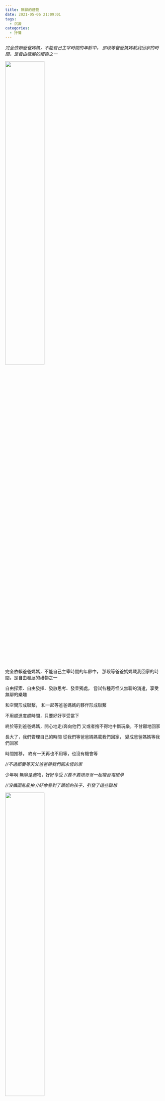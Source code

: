 ```yaml
---
title: 無聊的禮物 
date: 2021-05-06 21:09:01
tags:
  - 沉澱
categories:
  - 抒情
---
```


_完全依賴爸爸媽媽，不能自己主宰時間的年齡中，
那段等爸爸媽媽載我回家的時間，是自由發展的禮物之一_
<!-- more -->
<img src="kid_with_root.jpg" width="50%" height="50%">

<br>
完全依賴爸爸媽媽，不能自己主宰時間的年齡中，
那段等爸爸媽媽載我回家的時間，是自由發展的禮物之一

自由探索、自由發揮、發散思考、發呆獨處，
嘗試各種奇怪又無聊的消遣，享受無聊的樂趣

和空間形成聯繫，
和一起等爸爸媽媽的夥伴形成聯繫

不用趕進度趕時間，只要好好享受當下

終於等到爸爸媽媽，開心地走/奔向他們
又或者捨不得地中斷玩樂，不甘願地回家

長大了，我們管理自己的時間
從我們等爸爸媽媽載我們回家，
變成爸爸媽媽等我們回家

時間推移，
終有一天再也不用等，也沒有機會等

_//不過都要等天父爸爸帶我們回永恆的家_

少年啊
無聊是禮物，好好享受
_//要不要跟哥哥一起複習電磁學_

_//沒構圖亂亂拍_
_//好像看到了蕭姐的孩子，引發了這些聯想_

<img src="kid.jpg" width="50%" height="50%">
